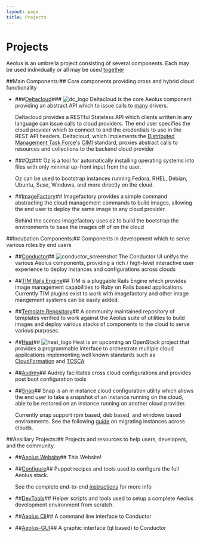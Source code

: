 ```yaml
---
layout: page
title: Projects
---
```


Projects
========

Aeolus is an umbrella project consisting of several components.
Each may be used individually or all may be used
[together](get_it.html "together")

<div id="projects_container" markdown="1">
##Main Components:##
Core components providing cross and hybrid cloud functionality

- ###[Deltacloud](http://deltacloud.apache.org/ "Deltacloud")###
  ![dc_logo](http://deltacloud.apache.org/assets/img/logo.png)
  Deltacloud is the core Aeolus component providing an abstract API which to issue
  calls to [many](http://deltacloud.apache.org/drivers) drivers.

  Deltacloud provides a RESTful Stateless API which clients written in any language
  can issue calls to cloud providers. The end user specifies the cloud provider which
  to connect to and the credentials to use in the REST API headers. Deltacloud, which
  implements the [Distributed Management Task Force](http://dmtf.org/)'s
  [CIMI](http://dmtf.org/standards/cloud) standard, proxies abstract calls to resources
  and collections to the backend cloud provider

- ###[Oz](https://github.com/clalancette/oz/wiki "Oz")###
  Oz is a tool for automatically installing operating systems into files
  with only minimal up-front input from the user.

  Oz can be used to bootstrap instances running Fedora, RHEL, Debian, Ubuntu,
  Suse, Windows, and more directly on the cloud.

- ##[ImageFactory](http://github.com/aeolusproject/imagefactory/ "ImageFactory")##
  Imagefactory provides a simple command abstracting the cloud management commands
  to build images, allowing the end user to deploy the same image to any cloud provider.

  Behind the scenes imagefactory uses oz to build the bootstrap the environments
  to base the images off of on the cloud

##Incubation Components:##
Components in development which to serve various roles by end users

- ##[Conductor](http://github.com/aeolusproject/conductor/ "Conductor")##
  ![conductor_screenshot](http://www.aeolusproject.org/images/screenshots/0.9.0/thumbnails/monitor_overview_thumb.png)
  The Conductor UI unifys the various Aeolus components, providing a rich / high-level
  interactive user experience to deploy instances and configurations across clouds

  <div style="clear:both"></div>

- ##[TIM Rails Engine](http://github.com/aeolus-incubator/tim/ "Tim")##
  TIM is a pluggable Rails Engine which provides image management capabilities 
  to Ruby on Rails based applications. Currently TIM plugins exist to work with
  imagefactory and other image mangement systems can be easily added.

- ##[Template Repository](https://github.com/aeolus-incubator/templates "Template Repository")##
  A community maintained repository of templates verified to work against the Aeolus
  suite of utilities to build images and deploy various stacks of components to the
  cloud to serve various purposes.

- ##[Heat](http://heat-api.org/ "Heat API")##
  ![heat_logo](http://heat-api.org/heat-logo-design/slow/heat_logo-large.png)
  Heat is an upcoming an OpenStack project that provides a programmable interface
  to orchestrate multiple cloud applications implementing well known standards such
  as [CloudFormation](http://aws.amazon.com/cloudformation/) and
  [TOSCA](http://docs.oasis-open.org/tosca/TOSCA/v1.0/csd04/TOSCA-v1.0-csd04.html)

  <div style="clear:both"></div>

- ##[Audrey](http://github.com/aeolusproject/audrey/ "Audrey")##
  Audrey facilitates cross cloud configurations and provides
  post boot configuration tools 

- ##[Snap](http://github.com/movitto/snap/ "Snap")##
  Snap is an in instance cloud configuration utility which allows the end user to
  take a snapshot of an instance running on the cloud, able to be restored on an
  instance running on another cloud provider.
  
  Currently snap support rpm based, deb based, and windows based environments. See
  the following [guide](http://mo.morsi.org/blog/node/347) on migrating instances
  across clouds.


##Ansillary Projects:##
Projects and resources to help users, developers, and the community.

- ##[Aeolus Website](http://github.com/aeolusproject/website "This Website")##
  This Website!

- ##[Configure](http://github.com/aeolusproject/aeolus-configure "Configuration tool")##
  Puppet recipes and tools used to configure the full Aeolus stack.

  See the complete end-to-end [instructions](get_it.html) for more info

- ##[DevTools](https://github.com/aeolus-incubator/dev-tools  "Aeolus Developer Tools")##
  Helper scripts and tools used to setup a complete Aeolus development environment
  from scratch.

- ##[Aeolus Cli](http://github.com/aeolusproject/aeolus-cli "The Aeolus Command Line Interface")##
  A command line interface to Conductor

- ##[Aeolus-GUI](https://github.com/niteshnarayanlal/Aeolus-gui "Aeolus-GUI")##
  A graphic interface (qt based) to Conductor

</div>
